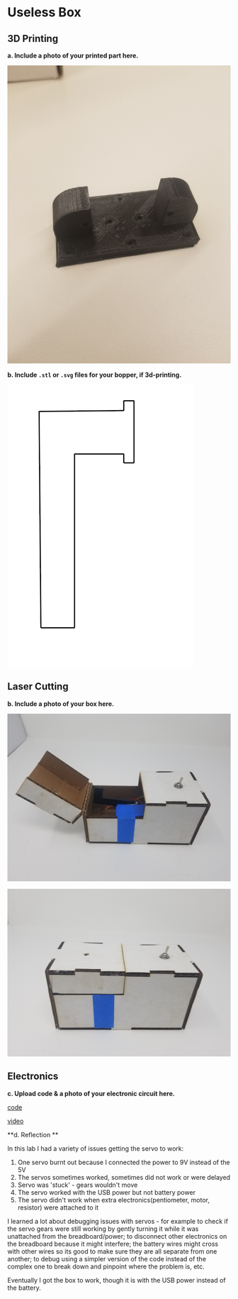 # Useless Box

## 3D Printing

**a. Include a photo of your printed part here.**

![printed](https://github.com/jamiekimyu/IDD-Fa18-Lab5/blob/master/20181010_180223.jpg)

**b. Include `.stl` or `.svg` files for your bopper, if 3d-printing.**

![bopper](https://github.com/jamiekimyu/IDD-Fa18-Lab5/blob/master/Screen%20Shot%202018-10-10%20at%206.58.35%20PM.png)

## Laser Cutting

**b. Include a photo of your box here.**

![box](https://github.com/jamiekimyu/IDD-Fa18-Lab5/blob/master/20181010_180617.jpg)

![box2](https://github.com/jamiekimyu/IDD-Fa18-Lab5/blob/master/20181010_180625.jpg)

## Electronics

**c. Upload code & a photo of your electronic circuit here.**

[code](https://github.com/jamiekimyu/IDD-Fa18-Lab5/blob/master/code.ino)

[video](https://www.youtube.com/watch?v=CSZseinA-y4)

**d. Reflection **

In this lab I had a variety of issues getting the servo to work:
1. One servo burnt out because I connected the power to 9V instead of the 5V
2. The servos sometimes worked, sometimes did not work or were delayed
3. Servo was 'stuck' - gears wouldn't move
4. The servo worked with the USB power but not battery power
5. The servo didn't work when extra electronics(pentiometer, motor, resistor) were attached to it 

I learned a lot about debugging issues with servos - for example to check if the servo gears were still working by gently turning it while it was unattached from the breadboard/power; to disconnect other electronics on the breadboard because it might interfere; the battery wires might cross with other wires so its good to make sure they are all separate from one another; to debug using a simpler version of the code instead of the complex one to break down and pinpoint where the problem is, etc. 

Eventually I got the box to work, though it is with the USB power instead of the battery. 

